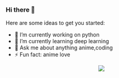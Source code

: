 ### Hi there 👋



Here are some ideas to get you started:

- 🔭 I’m currently working on python 
- 🌱 I’m currently learning deep learning
- 💬 Ask me about anything anime,coding
- ⚡ Fun fact: anime love
 



 <center> <img src="https://github-readme-stats.vercel.app/api?username=kenkirito&&show_icons=true&title_color=ffffff&icon_color=bb2acf&text_color=daf7dc&bg_color=151515">
  
